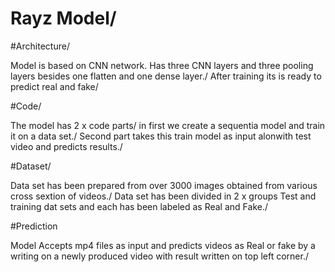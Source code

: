 # Rayz Model/
#Architecture/

Model is based on CNN network. Has three CNN  layers and three pooling layers besides one flatten and one dense layer./
After training its is ready to predict real and fake/

#Code/

The model has 2 x code parts/
  in first we create a sequentia model and train it on a data set./
  Second part takes this train model as input alonwith test video and predicts results./

#Dataset/

  Data set has been prepared from over 3000 images obtained from various cross sextion of videos./
  Data set has been divided in 2 x groups Test and training dat sets and each has been labeled as Real and Fake./

#Prediction

Model Accepts mp4 files as input and predicts videos as Real or fake by a writing on a newly produced video with result written on top left corner./
